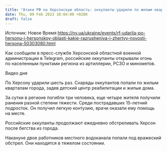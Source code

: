 ```yaml
---
title: "Атаки РФ на Херсонскую область: оккупанты ударили по жилым кварталам Херсона, за сутки в области трое погибших, среди раненых — подросток"
date: Thu, 09 Feb 2023 10:04:00 +0200
draft: false
---
```

Источник: Новое Время https://nv.ua/ukraine/events/rf-udarila-po-hersonu-i-hersonskoy-oblasti-kakie-razrusheniya-i-zhertvy-novosti-hersona-50303080.html


 Как сообщили в пресс-службе Херсонской областной военной администрации в Telegram, российские оккупанты открывали огонь по населенным пунктами региона из артиллерии, РСЗО и минометов.

  Видео дня   

По Херсону ударили шесть раз. Снаряды оккупантов попали по жилым кварталам города, задев детский центр реабилитации и жилые дома.

За сутки в регионе погибли три человека, еще четыре жителя получили ранения разной степени тяжести. Среди пострадавших 15-летний подросток. Он получил легкую контузию, врачи оказали ему помощь на месте.

Российские оккупанты продолжают ежедневно обстреливать Херсон после бегства из города.

Накануне двое работников местного водоканала попали под вражеский обстрел. Они находятся в тяжелом состоянии.
